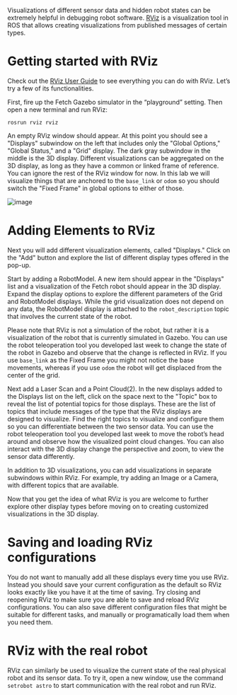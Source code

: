 Visualizations of different sensor data and hidden robot states can be extremely helpful in debugging robot software.
[RViz](http://wiki.ros.org/rviz) is a visualization tool in ROS that allows creating visualizations from published messages of certain types.

# Getting started with RViz

Check out the [RViz User Guide](http://wiki.ros.org/rviz/UserGuide) to see everything you can do with RViz. Let’s try a few of its functionalities.

First, fire up the Fetch Gazebo simulator in the “playground” setting. Then open a new terminal and run RViz:

```
rosrun rviz rviz
```

An empty RViz window should appear. At this point you should see a "Displays" subwindow on the left that includes only the "Global Options," "Global Status," and a "Grid" display. The dark gray subwindow in the middle is the 3D display. Different visualizations can be aggregated on the 3D display, as long as they have a common or linked frame of reference. You can ignore the rest of the RViz window for now. In this lab we will visualize things that are anchored to the `base_link` or `odom` so you should switch the "Fixed Frame" in global options to either of those.

![image](https://cloud.githubusercontent.com/assets/1175286/25155416/c6183b4e-2449-11e7-8655-6f11f529b188.png)

# Adding Elements to RViz

Next you will add different visualization elements, called "Displays." Click on the "Add" button and explore the list of different display types offered in the pop-up.

Start by adding a RobotModel. A new item should appear in the "Displays" list and a visualization of the Fetch robot should appear in the 3D display. Expand the display options to explore the different parameters of the Grid and RobotModel displays. While the grid visualization does not depend on any data, the RobotModel display is attached to the `robot_description` topic that involves the current state of the robot.

Please note that RViz is not a simulation of the robot, but rather it is a visualization of the robot that is currently simulated in Gazebo. You can use the robot teleoperation tool you developed last week to change the state of the robot in Gazebo and observe that the change is reflected in RViz. If you use `base_link` as the Fixed Frame you might not notice the base movements, whereas if you use `odom` the robot will get displaced from the center of the grid.

Next add a Laser Scan and a Point Cloud(2). In the new displays added to the Displays list on the left, click on the space next to the "Topic" box to reveal the list of potential topics for those displays. These are the list of topics that include messages of the type that the RViz displays are designed to visualize. Find the right topics to visualize and configure them so you can differentiate between the two sensor data. You can use the robot teleoperation tool you developed last week to move the robot’s head around and observe how the visualized point cloud changes. You can also interact with the 3D display change the perspective and zoom, to view the sensor data differently.

In addition to 3D visualizations, you can add visualizations in separate subwindows within RViz. For example, try adding an Image or a Camera, with different topics that are available.

Now that you get the idea of what RViz is you are welcome to further explore other display types before moving on to creating customized visualizations in the 3D display.

# Saving and loading RViz configurations

You do not want to manually add all these displays every time you use RViz. Instead you should save your current configuration as the default so RViz looks exactly like you have it at the time of saving. Try closing and reopening RViz to make sure you are able to save and reload RViz configurations. You can also save different configuration files that might be suitable for different tasks, and manually or programatically load them when you need them. 

# RViz with the real robot

RViz can similarly be used to visualize the current state of the real physical robot and its sensor data. To try it, open a new window, use the command `setrobot astro` to start communication with the real robot and run RViz.
